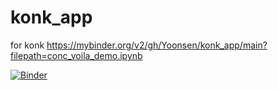 # konk_app
 for konk
https://mybinder.org/v2/gh/Yoonsen/konk_app/main?filepath=conc_voila_demo.ipynb

[![Binder](https://mybinder.org/badge_logo.svg)](https://mybinder.org/v2/gh/Yoonsen/konk_app/HEAD?filepath=voila%2Frender%2Fmaster%2Fconc_voila_demo.ipynb)

